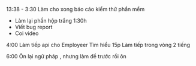 13:38 - 3:30 Làm cho xong báo cáo kiểm thử phần mềm
- Làm lại phần hộp trắng 1:30h
- Viết bug report
- Coi video


4:00 Làm tiếp api cho Employeer
Tìm hiểu 15p 
Làm tiếp trong vòng 2 tiếng 



6:00 Ôn lại ngữ pháp , nhưng làm đề trước rồi ôn


